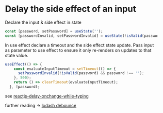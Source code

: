 # Delay the side effect of an input

Declare the input & side effect in state

```jsx
const [password, setPassword] = useState('');
const [passwordInvalid, setPasswordInvalid] = useState(!isValid(password) && password !== '');
```

In use effect declare a timeout and the side effect state update. Pass input as parameter to use effect to ensure it only re-renders on updates to that state value.

```jsx
useEffect(() => {
    const evaluateInputTimeout = setTimeout(() => {
      setPasswordInvalid(!isValid(password) && password !== '');
    }, 500);
    return () => clearTimeout(evaluateInputTimeout);
  }, [password);
```

see [reactjs-delay-onchange-while-typing](https://stackoverflow.com/questions/53071774/reactjs-delay-onchange-while-typing) 

further reading -> [lodash debounce](https://lodash.com/docs/#debounce)